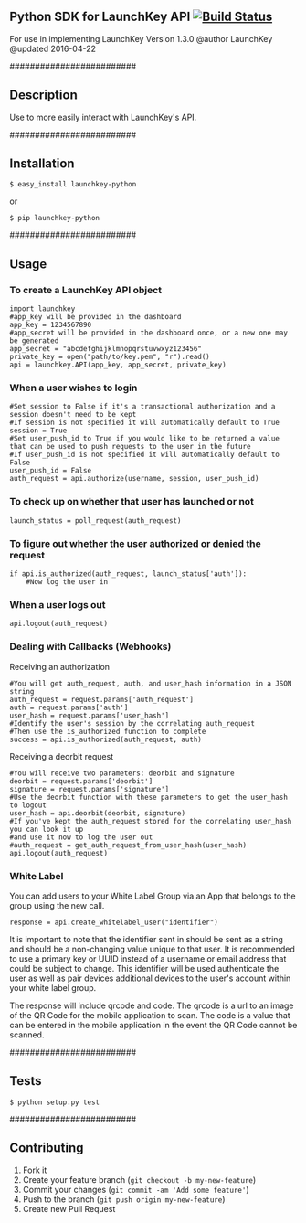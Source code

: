 ## Python SDK for LaunchKey API  [![Build Status](https://travis-ci.org/LaunchKey/launchkey-python.png?branch=master)](https://travis-ci.org/LaunchKey/launchkey-python)
For use in implementing LaunchKey
Version 1.3.0
@author LaunchKey
@updated 2016-04-22

#########################
## Description

Use to more easily interact with LaunchKey's API.

#########################
## Installation

    $ easy_install launchkey-python
or

    $ pip launchkey-python

#########################
## Usage

### To create a LaunchKey API object

    import launchkey
    #app_key will be provided in the dashboard
    app_key = 1234567890
    #app_secret will be provided in the dashboard once, or a new one may be generated
    app_secret = "abcdefghijklmnopqrstuvwxyz123456"
    private_key = open("path/to/key.pem", "r").read()
    api = launchkey.API(app_key, app_secret, private_key)


### When a user wishes to login

    #Set session to False if it's a transactional authorization and a session doesn't need to be kept
    #If session is not specified it will automatically default to True
    session = True
    #Set user_push_id to True if you would like to be returned a value that can be used to push requests to the user in the future
    #If user_push_id is not specified it will automatically default to False
    user_push_id = False
    auth_request = api.authorize(username, session, user_push_id)


### To check up on whether that user has launched or not

    launch_status = poll_request(auth_request)


### To figure out whether the user authorized or denied the request

    if api.is_authorized(auth_request, launch_status['auth']):
        #Now log the user in


### When a user logs out

    api.logout(auth_request)

### Dealing with Callbacks (Webhooks)

Receiving an authorization

    #You will get auth_request, auth, and user_hash information in a JSON string
    auth_request = request.params['auth_request']
    auth = request.params['auth']
    user_hash = request.params['user_hash']
    #Identify the user's session by the correlating auth_request
    #Then use the is_authorized function to complete
    success = api.is_authorized(auth_request, auth)


Receiving a deorbit request

    #You will receive two parameters: deorbit and signature
    deorbit = request.params['deorbit']
    signature = request.params['signature']
    #Use the deorbit function with these parameters to get the user_hash to logout
    user_hash = api.deorbit(deorbit, signature)
    #If you've kept the auth_request stored for the correlating user_hash you can look it up
    #and use it now to log the user out
    #auth_request = get_auth_request_from_user_hash(user_hash)
    api.logout(auth_request)

### White Label

You can add users to your White Label Group via an App that belongs to the group using the new call.

    response = api.create_whitelabel_user("identifier")

It is important to note that the identifier sent in should be sent as a string and should be a non-changing value unique
to that user. It is recommended to use a primary key or UUID instead of a username or email address that could be
subject to change.  This identifier will be used authenticate the user as well as pair devices additional devices to the
user's account within your white label group.

The response will include qrcode and code. The qrcode is a url to an image of the QR Code for the mobile application to
scan. The code is a value that can be entered in the mobile application in the event the QR Code cannot be scanned.


#########################
## Tests

    $ python setup.py test

#########################

## Contributing

1. Fork it
2. Create your feature branch (`git checkout -b my-new-feature`)
3. Commit your changes (`git commit -am 'Add some feature'`)
4. Push to the branch (`git push origin my-new-feature`)
5. Create new Pull Request